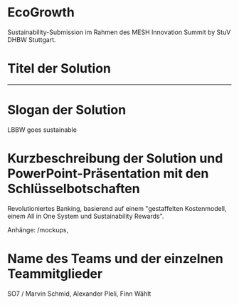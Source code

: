 # EcoGrowth

Sustainability-Submission im Rahmen des MESH Innovation Summit by StuV DHBW Stuttgart.

# Titel der Solution

---

# Slogan der Solution

LBBW goes sustainable

# Kurzbeschreibung der Solution und PowerPoint-Präsentation mit den Schlüsselbotschaften

Revolutioniertes Banking, basierend auf einem "gestaffelten Kostenmodell, einem All in One System und Sustainability Rewards".

Anhänge: /mockups, 

# Name des Teams und der einzelnen Teammitglieder

SO7 / Marvin Schmid, Alexander Pleli, Finn Wählt
